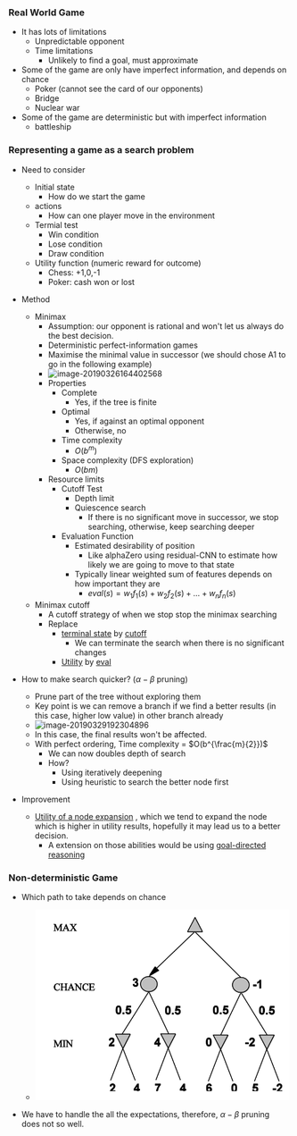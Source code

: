 ### Real World Game

- It has lots of limitations
  - Unpredictable opponent
  - Time limitations
    - Unlikely to find a goal, must approximate
- Some of the game are only have imperfect information, and depends on chance
  - Poker (cannot see the card of our opponents)
  - Bridge
  - Nuclear war
- Some of the game are deterministic but with imperfect information
  - battleship



### Representing a game as a search problem

- Need to consider
  - Initial state
    - How do we start the game
  - actions
    - How can one player move in the environment
  - Termial test
    - Win condition
    - Lose condition
    - Draw condition
  - Utility function (numeric reward for outcome)
    - Chess: +1,0,-1
    - Poker: cash won or lost

- Method
  - Minimax
    - Assumption: our opponent is rational and won't let us always do the best decision.
    - Deterministic perfect-information games
    - Maximise the minimal value in successor (we should chose A1 to go in the following example)
    - ![image-20190326164402568](assets/image-20190326164402568.png)
    - Properties
      - Complete
        - Yes, if the tree is finite
      - Optimal
        - Yes, if against an optimal opponent
        - Otherwise, no
      - Time complexity 
        - $O(b^m)$
      - Space complexity (DFS exploration)
        - $O(bm)$
    - Resource limits 
      - Cutoff Test
        - Depth limit
        - Quiescence search
          - If there is no significant move in successor, we stop searching, otherwise, keep searching deeper
      - Evaluation Function
        - Estimated desirability of position
          - Like alphaZero using residual-CNN to estimate how likely we are going to move to that state
        - Typically linear weighted sum of features depends on how important they are
          - $eval(s) = w_1f_1(s) + w_2f_2(s) + … + w_nf_n(s)$
  - Minimax cutoff
    - A cutoff strategy of when we stop stop the minimax searching
    - Replace 
      - <u>terminal state</u> by <u>cutoff</u>
        - We can terminate the search when there is no significant changes
      - <u>Utility</u> by <u>eval</u>

- How to make search quicker?  ($\alpha-\beta$ pruning)

  - Prune part of the tree without exploring them
  - Key point is we can remove a branch if we find a better results (in this case, higher low value) in other branch already
  - ![image-20190329192304896](assets/image-20190329192304896.png)
  - In this case, the final results won't be affected.
  - With perfect ordering, Time complexity = $O(b^{\frac{m}{2}})$
    - We can now doubles depth of search
    - How?
      - Using iteratively deepening
      - Using heuristic to search the better node first
- Improvement
    - <u>Utility of a node expansion</u> , which we tend to expand the node which is higher in utility results, hopefully it may lead us to a better decision. 
      - A extension on those abilities would be using <u>goal-directed reasoning</u>



### Non-deterministic Game

- Which path to take depends on chance
  - ![image-20190619161618966](assets/image-20190619161618966.png)

- We have to handle the all the expectations, therefore, $\alpha-\beta$ pruning does not so well.